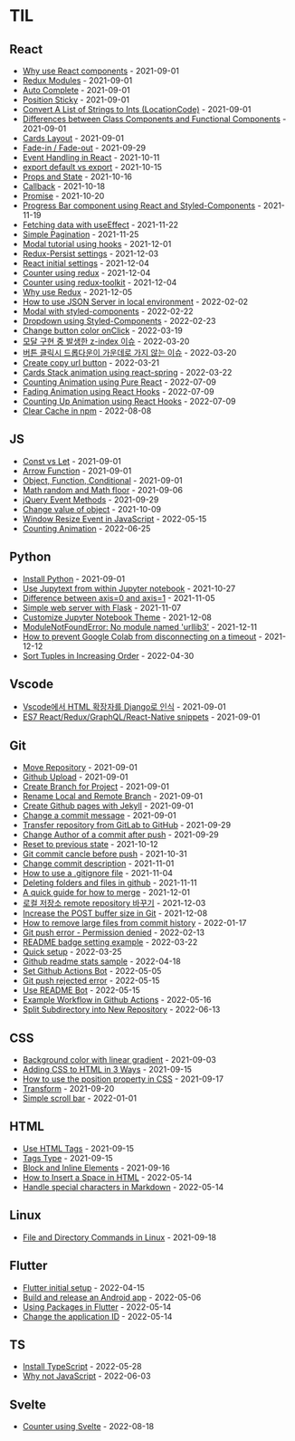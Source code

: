 # TIL

<!-- index starts -->
## React

* [Why use React components](https://github.com/jk1635/TIL/blob/main/React/2021-07-13-Why-use-React-components.md) - 2021-09-01
* [Redux Modules](https://github.com/jk1635/TIL/blob/main/React/2021-07-04-Redux.md) - 2021-09-01
* [Auto Complete](https://github.com/jk1635/TIL/blob/main/React/2021-08-03-Auto-complete.md) - 2021-09-01
* [Position Sticky](https://github.com/jk1635/TIL/blob/main/React/2021-07-17-Position-Sticky.md) - 2021-09-01
* [Convert A List of Strings to Ints (LocationCode)](https://github.com/jk1635/TIL/blob/main/React/2021-08-06-Convert-A-List-of-Strings-to-Ints(LocationCode).md) - 2021-09-01
* [Differences between Class Components and Functional Components](https://github.com/jk1635/TIL/blob/main/React/2021-07-12-Class-Components-vs-Functional-Components-in-React.md) - 2021-09-01
* [Cards Layout](https://github.com/jk1635/TIL/blob/main/React/2021-07-18-Cards-Layout.md) - 2021-09-01
* [Fade-in / Fade-out](https://github.com/jk1635/TIL/blob/main/React/2021-09-25-Fade-in-Fade-out-text-in-react.md) - 2021-09-29
* [Event Handling in React](https://github.com/jk1635/TIL/blob/main/React/2021-10-11-Event-Handling-in-React.md) - 2021-10-11
* [export default vs export](https://github.com/jk1635/TIL/blob/main/React/2021-10-14-Difference-between-export-default-and-export.md) - 2021-10-15
* [Props and State](https://github.com/jk1635/TIL/blob/main/React/2021-10-16-Props-and-State.md) - 2021-10-16
* [Callback](https://github.com/jk1635/TIL/blob/main/React/2021-10-17-Callback-Hell-example.md) - 2021-10-18
* [Promise](https://github.com/jk1635/TIL/blob/main/React/2021-10-18-Promise-example.md) - 2021-10-20
* [Progress Bar component using React and Styled-Components](https://github.com/jk1635/TIL/blob/main/React/2021-11-19-ProgressBar-component-using-React-and-Styled-Components.md) - 2021-11-19
* [Fetching data with useEffect](https://github.com/jk1635/TIL/blob/main/React/2021-11-20-Fetching-data-with-useEffect.md) - 2021-11-22
* [Simple Pagination](https://github.com/jk1635/TIL/blob/main/React/2021-11-24-Simple-Pagination.md) - 2021-11-25
* [Modal tutorial using hooks](https://github.com/jk1635/TIL/blob/main/React/2021-11-28-Modal-tutorial-using-hooks.md) - 2021-12-01
* [Redux-Persist settings](https://github.com/jk1635/TIL/blob/main/React/2021-12-02-How-to-use-Redux-Persist.md) - 2021-12-03
* [React initial settings](https://github.com/jk1635/TIL/blob/main/React/2021-12-03-React-initial-setting.md) - 2021-12-04
* [Counter using redux](https://github.com/jk1635/TIL/blob/main/React/2021-12-04-Counter-using-Redux.md) - 2021-12-04
* [Counter using redux-toolkit](https://github.com/jk1635/TIL/blob/main/React/2021-12-05-Counter-using-Redux-Toolkit.md) - 2021-12-04
* [Why use Redux](https://github.com/jk1635/TIL/blob/main/React/2021-12-05-Why-use-Redux.md) - 2021-12-05
* [How to use JSON Server in local environment](https://github.com/jk1635/TIL/blob/main/React/2022-02-02-How-to-use-JSON-Server-in-local-environment.md) - 2022-02-02
* [Modal with styled-components](https://github.com/jk1635/TIL/blob/main/React/2022-02-21-Modal-using-styled-components.md) - 2022-02-22
* [Dropdown using Styled-Components](https://github.com/jk1635/TIL/blob/main/React/2022-02-23-Dropdown-using-styled-components.md) - 2022-02-23
* [Change button color onClick](https://github.com/jk1635/TIL/blob/main/React/2022-02-25-Change-button-color-onClick.md) - 2022-03-19
* [모달 구현 중 발생한 z-index 이슈](https://github.com/jk1635/TIL/blob/main/React/2022-02-22-Modal-with-z-index-issue.md) - 2022-03-20
* [버튼 클릭시 드롭다운이 가운데로 가지 않는 이슈](https://github.com/jk1635/TIL/blob/main/React/2022-02-24-Dropdown-center-alignment-to-button.md) - 2022-03-20
* [Create copy url button](https://github.com/jk1635/TIL/blob/main/React/2022-03-06-Create-copy-url-button.md) - 2022-03-21
* [Cards Stack animation using react-spring](https://github.com/jk1635/TIL/blob/main/React/2022-03-21-Card-stack-animation-using-react-spring.md) - 2022-03-22
* [Counting Animation using Pure React](https://github.com/jk1635/TIL/blob/main/React/2022-06-25-Count-Up-Tutorial-using-no-libraries.md) - 2022-07-09
* [Fading Animation using React Hooks](https://github.com/jk1635/TIL/blob/main/React/2022-06-26-Fade-In-Animation-using-React-Hooks.md) - 2022-07-09
* [Counting Up Animation using React Hooks](https://github.com/jk1635/TIL/blob/main/React/2022-06-27-Count-Up-Animation-using-React-Hooks.md) - 2022-07-09
* [Clear Cache in npm](https://github.com/jk1635/TIL/blob/main/React/2022-08-08-Clear-cache-in-npm.md) - 2022-08-08

## JS

* [Const vs Let](https://github.com/jk1635/TIL/blob/main/JS/2021-08-24-const-vs-let.md) - 2021-09-01
* [Arrow Function](https://github.com/jk1635/TIL/blob/main/JS/2021-07-10-JS-arrow-function.md) - 2021-09-01
* [Object&#44; Function&#44; Conditional](https://github.com/jk1635/TIL/blob/main/JS/2021-08-25-JS-object-return-conditional.md) - 2021-09-01
* [Math random and Math floor](https://github.com/jk1635/TIL/blob/main/JS/2021-09-06-Math-random-and-Math-floor-in-JS.md) - 2021-09-06
* [jQuery Event Methods](https://github.com/jk1635/TIL/blob/main/JS/2021-09-28-Use-jquery-event-methods.md) - 2021-09-29
* [Change value of object](https://github.com/jk1635/TIL/blob/main/JS/2021-10-08-Change-object-value-in-array.md) - 2021-10-09
* [Window Resize Event in JavaScript](https://github.com/jk1635/TIL/blob/main/JS/2021-08-27-Window-Resize-Event.md) - 2022-05-15
* [Counting Animation](https://github.com/jk1635/TIL/blob/main/JS/2022-06-25-Count-up-tutorial.md) - 2022-06-25

## Python

* [Install Python](https://github.com/jk1635/TIL/blob/main/Python/2021-06-16-Python-Anaconda3.md) - 2021-09-01
* [Use Jupytext from within Jupyter notebook](https://github.com/jk1635/TIL/blob/main/Python/2021-10-26-Use-Jupytext-from-within-Jupyter-notebook.md) - 2021-10-27
* [Difference between axis=0 and axis=1](https://github.com/jk1635/TIL/blob/main/Python/2021-11-05-Difference-between-axis=0-and-axis=1.md) - 2021-11-05
* [Simple web server with Flask](https://github.com/jk1635/TIL/blob/main/Python/2021-11-07-Simple-web-server-with-Flask.md) - 2021-11-07
* [Customize Jupyter Notebook Theme](https://github.com/jk1635/TIL/blob/main/Python/2021-12-08-Change-theme-in-Jupyter-notebook.md) - 2021-12-08
* [ModuleNotFoundError: No module named 'urllib3'](https://github.com/jk1635/TIL/blob/main/Python/2021-12-10-No-module-named-'urllib3'.md) - 2021-12-11
* [How to prevent Google Colab from disconnecting on a timeout](https://github.com/jk1635/TIL/blob/main/Python/2021-12-11-How-to-prevent-colab-from-disconnecting.md) - 2021-12-12
* [Sort Tuples in Increasing Order](https://github.com/jk1635/TIL/blob/main/Python/2022-04-29-Sort-Tuples-in-Increasing-Order.md) - 2022-04-30

## Vscode

* [Vscode에서 HTML 확장자를 Django로 인식](https://github.com/jk1635/TIL/blob/main/Vscode/2021-08-30-Vscode-HTML-files-recognized-as-Django-template.md) - 2021-09-01
* [ES7 React/Redux/GraphQL/React-Native snippets](https://github.com/jk1635/TIL/blob/main/Vscode/2021-07-26-Vscode-shortcut-keys.md) - 2021-09-01

## Git

* [Move Repository](https://github.com/jk1635/TIL/blob/main/Git/2021-08-25-Git-move-repository.md) - 2021-09-01
* [Github Upload](https://github.com/jk1635/TIL/blob/main/Git/2021-06-20-Git-upload.md) - 2021-09-01
* [Create Branch for Project](https://github.com/jk1635/TIL/blob/main/Git/2021-07-16-Git-Create-Branch-for-Project.md) - 2021-09-01
* [Rename Local and Remote Branch](https://github.com/jk1635/TIL/blob/main/Git/2021-08-26-Git-Rename-Local-and-Remote-Branch.md) - 2021-09-01
* [Create Github pages with Jekyll](https://github.com/jk1635/TIL/blob/main/Git/2021-06-13-Git-Jekyll-Theme.md) - 2021-09-01
* [Change a commit message](https://github.com/jk1635/TIL/blob/main/Git/2021-07-15-Git-changing-a-commit-message.md) - 2021-09-01
* [Transfer repository from GitLab to GitHub](https://github.com/jk1635/TIL/blob/main/Git/2021-09-28-Transfer-repository-from-GitLab-to-GitHub.md) - 2021-09-29
* [Change Author of a commit after push](https://github.com/jk1635/TIL/blob/main/Git/2021-09-29-Change-the-author-of-a-commit.md) - 2021-09-29
* [Reset to previous state](https://github.com/jk1635/TIL/blob/main/Git/2021-10-12-Git-reset-to-previous-state.md) - 2021-10-12
* [Git commit cancle before push](https://github.com/jk1635/TIL/blob/main/Git/2021-10-31-Git-commit-cancle-before-push.md) - 2021-10-31
* [Change commit description](https://github.com/jk1635/TIL/blob/main/Git/2021-11-01-Change-commit-description.md) - 2021-11-01
* [How to use a .gitignore file](https://github.com/jk1635/TIL/blob/main/Git/2021-11-04-Git-ignore.md) - 2021-11-04
* [Deleting folders and files in github](https://github.com/jk1635/TIL/blob/main/Git/2021-11-08-Delete-folders-and-files.md) - 2021-11-11
* [A quick guide for how to merge](https://github.com/jk1635/TIL/blob/main/Git/2021-12-01-How-to-merge-two-branches.md) - 2021-12-01
* [로컬 저장소 remote repository 바꾸기](https://github.com/jk1635/TIL/blob/main/Git/2021-12-03-Change-git-remote.md) - 2021-12-03
* [Increase the POST buffer size in Git](https://github.com/jk1635/TIL/blob/main/Git/2021-12-08-Increase-postBuffer-size-in-git.md) - 2021-12-08
* [How to remove large files from commit history](https://github.com/jk1635/TIL/blob/main/Git/2022-01-16-How-to-remove-large-files-from-commit-history.md) - 2022-01-17
* [Git push error - Permission denied](https://github.com/jk1635/TIL/blob/main/Git/2022-02-13-Permission-denied-error.md) - 2022-02-13
* [README badge setting example](https://github.com/jk1635/TIL/blob/main/Git/2022-03-13-README-badge-setting.md) - 2022-03-22
* [Quick setup](https://github.com/jk1635/TIL/blob/main/Git/2022-03-25-Quick-setup.md) - 2022-03-25
* [Github readme stats sample](https://github.com/jk1635/TIL/blob/main/Git/2022-04-16-Github-readme-stats-sample.md) - 2022-04-18
* [Set Github Actions Bot](https://github.com/jk1635/TIL/blob/main/Git/2022-05-04-Set-github-actions-bot.md) - 2022-05-05
* [Git push rejected error](https://github.com/jk1635/TIL/blob/main/Git/2021-06-14-Git-push-rejected-error.md) - 2022-05-15
* [Use README Bot](https://github.com/jk1635/TIL/blob/main/Git/2022-05-15-Use-README-Bot.md) - 2022-05-15
* [Example Workflow in Github Actions](https://github.com/jk1635/TIL/blob/main/Git/2022-05-16-Workflow-flow.md) - 2022-05-16
* [Split Subdirectory into New Repository](https://github.com/jk1635/TIL/blob/main/Git/2022-06-12-Git-Subtree-split.md) - 2022-06-13

## CSS

* [Background color with linear gradient](https://github.com/jk1635/TIL/blob/main/CSS/2021-09-02-Background-color-with-linear-gradient.md) - 2021-09-03
* [Adding CSS to HTML in 3 Ways](https://github.com/jk1635/TIL/blob/main/CSS/2021-09-14-Three-ways-to-add-CSS-to-HTML.md) - 2021-09-15
* [How to use the position property in CSS](https://github.com/jk1635/TIL/blob/main/CSS/2021-09-16-CSS-position-property.md) - 2021-09-17
* [Transform](https://github.com/jk1635/TIL/blob/main/CSS/2021-09-20-Transform.md) - 2021-09-20
* [Simple scroll bar](https://github.com/jk1635/TIL/blob/main/CSS/2022-01-01-Simple-scroll-bar.md) - 2022-01-01

## HTML

* [Use HTML Tags](https://github.com/jk1635/TIL/blob/main/HTML/2021-09-04-Use-HTML-tags.md) - 2021-09-15
* [Tags Type](https://github.com/jk1635/TIL/blob/main/HTML/2021-08-13-Tags.md) - 2021-09-15
* [Block and Inline Elements](https://github.com/jk1635/TIL/blob/main/HTML/2021-09-16-Block-and-Inline-Elements.md) - 2021-09-16
* [How to Insert a Space in HTML](https://github.com/jk1635/TIL/blob/main/HTML/2022-05-13-Insert-Space-in-HTML.md) - 2022-05-14
* [Handle special characters in Markdown](https://github.com/jk1635/TIL/blob/main/HTML/2022-05-14-Handle-special-characters-in-Markdown.md) - 2022-05-14

## Linux

* [File and Directory Commands in Linux](https://github.com/jk1635/TIL/blob/main/Linux/2021-09-17-file-and-directory-commands.md) - 2021-09-18

## Flutter

* [Flutter initial setup](https://github.com/jk1635/TIL/blob/main/Flutter/2022-04-15-Flutter-initial-setup.md) - 2022-04-15
* [Build and release an Android app](https://github.com/jk1635/TIL/blob/main/Flutter/2022-05-06-Build-and-release-an-Android-app.md) - 2022-05-06
* [Using Packages in Flutter](https://github.com/jk1635/TIL/blob/main/Flutter/2022-05-12-Using-packages-in-Flutter.md) - 2022-05-14
* [Change the application ID](https://github.com/jk1635/TIL/blob/main/Flutter/2022-05-13-Change-application-ID.md) - 2022-05-14

## TS

* [Install TypeScript](https://github.com/jk1635/TIL/blob/main/TS/2022-05-24-Install-TypeScript.md) - 2022-05-28
* [Why not JavaScript](https://github.com/jk1635/TIL/blob/main/TS/2022-06-03-Why-not-JavaScript.md) - 2022-06-03

## Svelte

* [Counter using Svelte](https://github.com/jk1635/TIL/blob/main/Svelte/2022-08-18-Counter-using-Svelte.md) - 2022-08-18
<!-- index ends -->